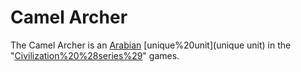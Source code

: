 # Camel Archer

The Camel Archer is an [Arabian](Arabian) [unique%20unit](unique unit) in the "[Civilization%20%28series%29](Civilization)" games.